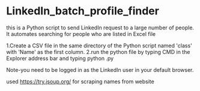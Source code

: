 # LinkedIn_batch_profile_finder
 this is a Python script to send LinkedIn request to a large number of people. It automates searching for people who are listed in Excel file

1.Create a CSV file in the same directory of the Python script named 'class' with 'Name' as the first column.
2.run the python file by typing CMD in the Explorer address bar and typing python <name of python file>.py

Note-you need to be logged in as the LinkedIn user in your default browser.    

used https://try.jsoup.org/ for scraping names from website
